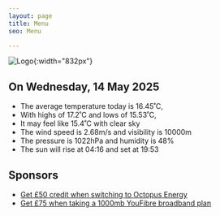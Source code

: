 ```yaml
---
layout: page
title: Menu
seo: Menu

---
```


![Logo](/images/logo.jpg){:width="832px"}

<!-- weather_marker starts -->
## On Wednesday, 14 May 2025

- The average temperature today is 16.45˚C,
- With highs of 17.2˚C and lows of 15.53˚C,
- It may feel like 15.4˚C with clear sky
- The wind speed is 2.68m/s and visibility is 10000m
- The pressure is 1022hPa and humidity is 48%
- The sun will rise at 04:16 and set at 19:53

<!-- weather_marker ends -->

## Sponsors

- [Get £50 credit when switching to Octopus Energy](https://bit.ly/3oD1nnS)
- [Get £75 when taking a 1000mb YouFibre broadband plan](https://aklam.io/91zWhU?)
